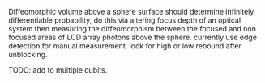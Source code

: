 Diffeomorphic volume above a sphere surface should determine infinitely differentiable probability, do this via altering focus depth of an optical system then measuring the diffeomorphism between the focused and non focused areas of LCD array photons above the sphere. currently use edge detection for manual measurement. look for high or low rebound after unblocking.

TODO: add to multiple qubits.
